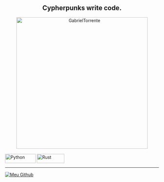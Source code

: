 <h2 align="center"> Cypherpunks write code. </h2>

<div align="center">
 
<!--   <img align="center" src="https://github-readme-stats.vercel.app/api?username=GabrielTorrente&show_icons=true&theme=midnight-purple&line_height=27" alt="Meus Stats do Github" style="max-width:100%;" height="180em"> -->
  
<!--    <img align="center" src="https://github-readme-stats.vercel.app/api/top-langs/?username=GabrielTorrente&theme=midnight-purple&layout=compact&hide=vue,html,javascript,pascal,cmake,c" style="max-width:100%;" height="180em"> -->
 
   <img alt="GabrielTorrente" src="https://github-readme-streak-stats.herokuapp.com?user=GabrielTorrente&theme=midnight-purple" style="max-width:100%;" width="430" align="middle">
 
</div>

<br>

<div>
  <img alt="Python" src="https://img.shields.io/badge/Python-14354C?style=for-the-badge&logo=python&logoColor=white" style="max-width:100%;" width="100" height="30"   align="middle">
 
  <img alt="Rust" src="https://img.shields.io/badge/Rust-000000?style=for-the-badge&logo=rust&logoColor=white" style="max-width:100%;" width="90" height="30"       align="middle">
</div>
<hr>
<div>
 
 <a href="https://github.com/GabrielTorrente">
   <img alt="Meu Github" src="https://img.shields.io/badge/GitHub-100000?style=for-the-badge&logo=github&logoColor=white" style="max-width:100%;"/>
 </a>

</div>



